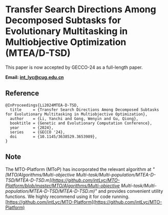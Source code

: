 # Transfer Search Directions Among Decomposed Subtasks for Evolutionary Multitasking in Multiobjective Optimization (MTEA/D-TSD)

This paper is now accepted by GECCO-24 as a full-length paper.

**Email: <int_lyc@cug.edu.cn>**

## Reference

```
@InProceedings{Li2024MTEA-D-TSD,
  title     = {Transfer Search Directions Among Decomposed Subtasks for Evolutionary Multitasking in Multiobjective Optimization},
  author    = {Li, Yanchi and Gong, Wenyin and Gu, Qiong},
  booktitle = {Genetic and Evolutionary Computation Conference},
  year      = {2024},
  series    = {GECCO '24},
  doi       = {10.1145/3638529.3653989},
}
```

## Note

The MTO-Platform (MToP) has incorporated the relevant algorithm at *"[MTO/Algorithms/Multi-objective Multi-task/Multi-population/MTEA-D-TSD/MTEA-D-TSD.m](https://github.com/intLyc/MTO-Platform/blob/master/MTO/Algorithms/Multi-objective Multi-task/Multi-population/MTEA-D-TSD/MTEA-D-TSD.m)"* and provides convenient utility functions. We highly recommend using it for code running. [https://github.com/intLyc/MTO-Platform](https://github.com/intLyc/MTO-Platform)
